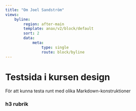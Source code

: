 ```yaml
---
title: "Om Joel Sandström"
views:
    byline:
        region: after-main
        template: anax/v2/block/default
        sort: 2
        data:
            meta:
                type: single
                route: block/byline
---
```

Testsida i kursen design
=========================

För att kunna testa runt med olika Markdown-konstruktioner

### h3 rubrik
